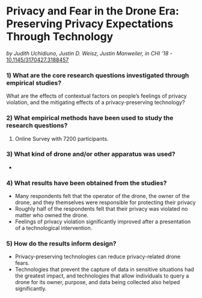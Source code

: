 # Privacy and Fear in the Drone Era: Preserving Privacy Expectations Through Technology

*by Judith Uchidiuno, Justin D. Weisz, Justin Manweiler, in CHI '18* - [10.1145/3170427.3188457](https://doi.org/10.1145/3170427.3188457)

### 1) What are the core research questions investigated through empirical studies?

What are the effects of contextual factors on people’s feelings of privacy violation, and the mitigating effects of a privacy-preserving technology?

### 2) What empirical methods have been used to study the research questions?

1. Online Survey with 7200 participants.

### 3) What kind of drone and/or other apparatus was used?

- 

### 4) What results have been obtained from the studies?

- Many respondents felt that the operator of the drone, the owner of the drone, and they themselves were responsible for protecting their privacy
- Roughly half of the respondents felt that their privacy was violated no matter who owned the drone.
- Feelings of privacy violation significantly improved after a presentation of a technological intervention.


### 5) How do the results inform design?

- Privacy-preserving technologies can reduce privacy-related drone fears. 
- Technologies that prevent the capture of data in sensitive situations had the greatest impact, and technologies that allow individuals to query a drone for its owner, purpose, and data being collected also helped significantly.
